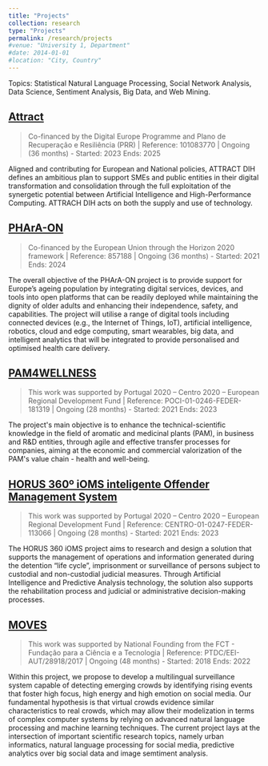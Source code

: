 ```yaml
---
title: "Projects"
collection: research
type: "Projects"
permalink: /research/projects
#venue: "University 1, Department"
#date: 2014-01-01
#location: "City, Country"
---
```


Topics: Statistical Natural Language Processing, Social Network Analysis, Data Science, Sentiment Analysis, Big Data, and Web Mining.

## [Attract](https://attract.inesctec.pt/)
> Co-financed by the Digital Europe Programme and Plano de Recuperação e Resiliência (PRR) | Reference: 101083770 | Ongoing (36 months) - Started: 2023 Ends: 2025

Aligned and contributing for European and National policies, ATTRACT DIH defines an ambitious plan to support SMEs and public entities in their digital transformation and consolidation through the full exploitation of the synergetic potential between Artificial Intelligence and High-Performance Computing. ATTRACH DIH acts on both the supply and use of technology.

## [PHArA-ON](https://www.pharaon.eu/)
> Co-financed by the European Union through the Horizon 2020 framework | Reference: 857188 | Ongoing (36 months) - Started: 2021 Ends: 2024

The overall objective of the PHArA-ON project is to provide support for Europe’s ageing population by integrating digital services, devices, and tools into open platforms that can be readily deployed while maintaining the dignity of older adults and enhancing their independence, safety, and capabilities. The project will utilise a range of digital tools including connected devices (e.g., the Internet of Things, IoT), artificial intelligence, robotics, cloud and edge computing, smart wearables, big data, and intelligent analytics that will be integrated to provide personalised and optimised health care delivery.

## [PAM4WELLNESS](https://pam4wellness.ubi.pt/)
> This work was supported by Portugal 2020 – Centro 2020 – European Regional Development Fund | Reference: POCI-01-0246-FEDER-181319 | Ongoing (28 months) - Started: 2021 Ends: 2023

The project's main objective is to enhance the technical-scientific knowledge in the field of aromatic and medicinal plants (PAM), in business and R&D entities, through agile and effective transfer processes for companies, aiming at the economic and commercial valorization of the PAM's value chain - health and well-being.

## [HORUS 360º iOMS inteligente Offender Management System](http://www.ubi.pt/Ficheiros/Entidades/91474/Horus360_Ficha%20de%20projeto.pdf)
>This work was supported by Portugal 2020 – Centro 2020 – European Regional Development Fund | Reference: CENTRO-01-0247-FEDER-113066 | Ongoing (28 months) - Started: 2021 Ends: 2023

The HORUS 360 iOMS project aims to research and design a solution that supports the management of operations and information generated during the detention “life cycle”, imprisonment or surveillance of persons subject to custodial and non-custodial judicial measures. Through Artificial Intelligence and Predictive Analysis technology, the solution also supports the rehabilitation process and judicial or administrative decision-making processes.

## [MOVES](https://sebastiaopais.github.io/web/moves/)
> This work was supported by National Founding from the FCT - Fundação para a Ciência e a Tecnologia | Reference: PTDC/EEI-AUT/28918/2017 | Ongoing (48 months) - Started: 2018 Ends: 2022

Within this project, we propose to develop a multilingual surveillance system capable of detecting emerging crowds by identifying rising events that foster high focus, high energy and high emotion on social media. Our fundamental hypothesis is that virtual crowds evidence similar characteristics to real crowds, which may allow their modelization in terms of complex computer systems by relying on advanced natural language processing and machine learning techniques. The current project lays at the intersection of important scientific research topics, namely urban informatics, natural language processing for social media, predictive analytics over big social data and image semtiment analysis.
